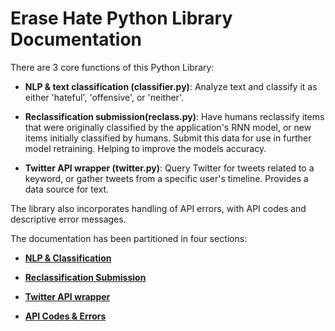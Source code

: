 # Erase Hate Python Library Documentation

There are 3 core functions of this Python Library:

  - **NLP & text classification (classifier.py)**:
     Analyze text and classify it as either 'hateful', 'offensive', or 'neither'.

  - **Reclassification submission(reclass.py)**:
     Have humans reclassify items that were originally classified by the application's RNN model, or new items initially classified by humans. Submit this data for use in further model retraining. Helping to improve the models accuracy.

  - **Twitter API wrapper (twitter.py)**:
     Query Twitter for tweets related to a keyword, or gather tweets from a specific user's timeline. Provides a data source for text.

The library also incorporates handling of API errors, with API codes and descriptive error messages.



The documentation has been partitioned in four sections:

- **[NLP & Classification](https://github.com/oblockton/Erase_Hate_Python_Library/blob/master/docs/Classifier_README.md 'NLP & Hate Speech clasification')**

- **[Reclassification Submission](https://github.com/oblockton/Erase_Hate_Python_Library/blob/master/docs/reclass_READMDE.md 'Reclassification Submission')**

- **[Twitter API wrapper](https://github.com/oblockton/Erase_Hate_Python_Library/blob/master/docs/twitter_README.md 'Twitter API wrapper')**

- **[API Codes & Errors](https://github.com/oblockton/Erase_Hate_Python_Library/blob/master/docs/apicodes_README.md 'API Codes & Errors')**
